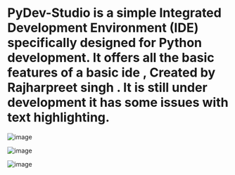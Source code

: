 # PyDev-Studio is a simple Integrated Development Environment (IDE) specifically designed for Python development. It offers all the basic features of a basic ide , Created by Rajharpreet singh . It is still under development it has some issues with text highlighting.

![image](https://github.com/user-attachments/assets/dd1aa6d9-2b9e-48f2-9990-99b5086d37e2)

![image](https://github.com/user-attachments/assets/bff5acba-2d1c-48b0-ab9f-aac163a37cc5)

![image](https://github.com/user-attachments/assets/b84331cc-4e94-4e78-81e2-dbb0e0de5af1)

